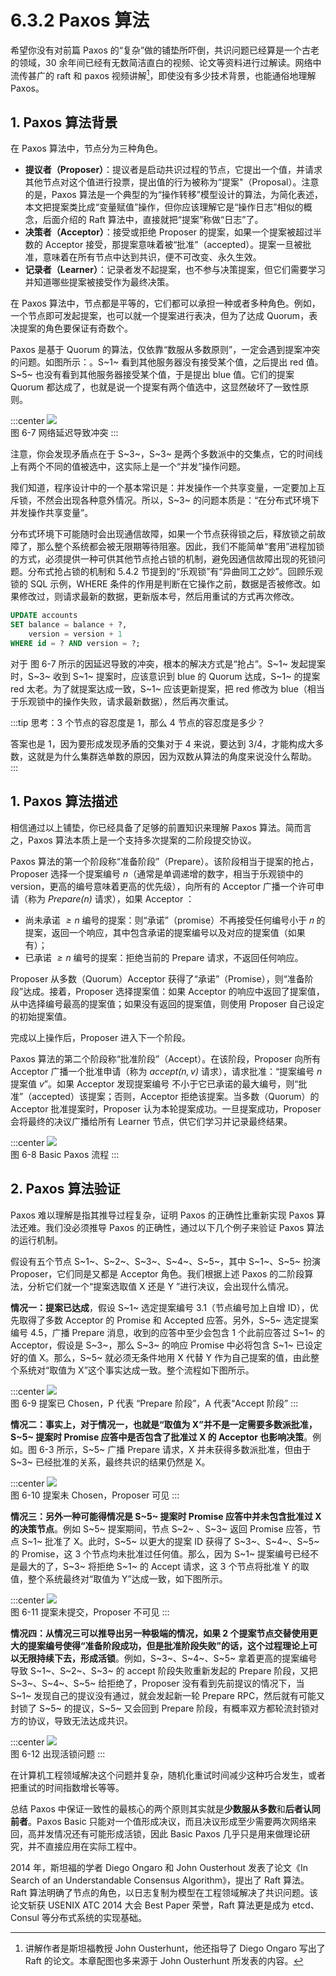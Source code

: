 # 6.3.2 Paxos 算法

希望你没有对前篇 Paxos 的“复杂”做的铺垫所吓倒，共识问题已经算是一个古老的领域，30 余年间已经有无数简洁直白的视频、论文等资料进行过解读。网络中流传甚广的 raft 和 paxos 视频讲解[^1]，即使没有多少技术背景，也能通俗地理解 Paxos。


## 1. Paxos 算法背景

在 Paxos 算法中，节点分为三种角色。

- **提议者（Proposer）**：提议者是启动共识过程的节点，它提出一个值，并请求其他节点对这个值进行投票，提出值的行为被称为“提案"（Proposal）。注意的是，Paxos 算法是一个典型的为“操作转移”模型设计的算法，为简化表述，本文把提案类比成“变量赋值”操作，但你应该理解它是“操作日志”相似的概念，后面介绍的 Raft 算法中，直接就把“提案”称做“日志”了。
- **决策者（Acceptor）**：接受或拒绝 Proposer 的提案，如果一个提案被超过半数的 Acceptor 接受，那提案意味着被“批准”（accepted）。提案一旦被批准，意味着在所有节点中达到共识，便不可改变、永久生效。
- **记录者（Learner）**：记录者发不起提案，也不参与决策提案，但它们需要学习并知道哪些提案被接受作为最终决策。

在 Paxos 算法中，节点都是平等的，它们都可以承担一种或者多种角色。例如，一个节点即可发起提案，也可以就一个提案进行表决，但为了达成 Quorum，表决提案的角色要保证有奇数个。

Paxos 是基于 Quorum 的算法，仅依靠“数服从多数原则”，一定会遇到提案冲突的问题。如图所示：。S~1~ 看到其他服务器没有接受某个值，之后提出 red 值。S~5~ 也没有看到其他服务器接受某个值，于是提出 blue 值。它们的提案 Quorum 都达成了，也就是说一个提案有两个值选中，这显然破坏了一致性原则。

:::center
  ![](../assets/paxos_2pc_choice.png) <br/>
  图 6-7 网络延迟导致冲突
:::

注意，你会发现矛盾点在于 S~3~，S~3~ 是两个多数派中的交集点，它的时间线上有两个不同的值被选中，这实际上是一个“并发”操作问题。

我们知道，程序设计中的一个基本常识是：并发操作一个共享变量，一定要加上互斥锁，不然会出现各种意外情况。所以，S~3~ 的问题本质是：“在分布式环境下并发操作共享变量”。

分布式环境下可能随时会出现通信故障，如果一个节点获得锁之后，释放锁之前故障了，那么整个系统都会被无限期等待阻塞。因此，我们不能简单“套用”进程加锁的方式，必须提供一种可供其他节点抢占锁的机制，避免因通信故障出现的死锁问题。分布式抢占锁的机制和 5.4.2 节提到的“乐观锁”有“异曲同工之妙”。回顾乐观锁的 SQL 示例，WHERE 条件的作用是判断在它操作之前，数据是否被修改。如果修改过，则请求最新的数据，更新版本号，然后用重试的方式再次修改。

```SQL
UPDATE accounts 
SET balance = balance + ?, 
    version = version + 1 
WHERE id = ? AND version = ?;
```

对于 图 6-7 所示的因延迟导致的冲突，根本的解决方式是“抢占”。S~1~ 发起提案时，S~3~ 收到 S~1~ 提案时，应该意识到 blue 的 Quorum 达成，S~1~ 的提案 red 太老。为了就提案达成一致，S~1~ 应该更新提案，把 red 修改为 blue（相当于乐观锁中的操作失败，请求最新数据），然后再次重试。

:::tip 思考：3 个节点的容忍度是 1，那么 4 节点的容忍度是多少？

答案也是 1，因为要形成发现矛盾的交集对于 4 来说，要达到 3/4，才能构成大多数，这就是为什么集群选单数的原因，因为双数从算法的角度来说没什么帮助。
:::


## 1. Paxos 算法描述

相信通过以上铺垫，你已经具备了足够的前置知识来理解 Paxos 算法。简而言之，Paxos 算法本质上是一个支持多次提案的二阶段提交协议。

Paxos 算法的第一个阶段称“准备阶段”（Prepare）。该阶段相当于提案的抢占，Proposer 选择一个提案编号 $\mathit{n}$（通常是单调递增的数字，相当于乐观锁中的 version，更高的编号意味着更高的优先级），向所有的 Acceptor 广播一个许可申请（称为 $\mathit{Prepare(n)}$ 请求），如果 Acceptor ：
- 尚未承诺 $\mathit{≥n}$ 编号的提案：则“承诺”（promise）不再接受任何编号小于 𝑛 的提案，返回一个响应，其中包含承诺的提案编号以及对应的提案值（如果有）；
- 已承诺 $\mathit{≥n}$ 编号的提案：拒绝当前的 Prepare 请求，不返回任何响应。

Proposer 从多数（Quorum）Acceptor 获得了“承诺”（Promise），则“准备阶段”达成。接着，Proposer 选择提案值：如果 Acceptor 的响应中返回了提案值，从中选择编号最高的提案值；如果没有返回的提案值，则使用 Proposer 自己设定的初始提案值。

完成以上操作后，Proposer 进入下一个阶段。

Paxos 算法的第二个阶段称“批准阶段”（Accept）。在该阶段，Proposer 向所有 Acceptor 广播一个批准申请（称为 $\mathit{accept(n, v)}$ 请求），请求批准：“提案编号 $\mathit{n}$ 提案值 $\mathit{v}$”。如果 Acceptor 发现提案编号 不小于它已承诺的最大编号，则“批准”（accepted）该提案；否则，Acceptor 拒绝该提案。当多数（Quorum）的 Acceptor 批准提案时，Proposer 认为本轮提案成功。一旦提案成功，Proposer 会将最终的决议广播给所有 Learner 节点，供它们学习并记录最终结果。

:::center
  ![](../assets/paxos.svg) <br/>
  图 6-8 Basic Paxos 流程
:::

## 2. Paxos 算法验证

Paxos 难以理解是指其推导过程复杂，证明 Paxos 的正确性比重新实现 Paxos 算法还难。我们没必须推导 Paxos 的正确性，通过以下几个例子来验证 Paxos 算法的运行机制。

假设有五个节点 S~1~、S~2~、S~3~、S~4~、S~5~，其中 S~1~、S~5~ 扮演 Proposer，它们同是又都是 Acceptor 角色。我们根据上述 Paxos 的二阶段算法，分析它们就一个“提案选取值 X 还是 Y ”进行决议，会出现什么情况。

**情况一：提案已达成**，假设 S~1~ 选定提案编号 3.1（节点编号加上自增 ID），优先取得了多数 Acceptor 的 Promise 和 Accepted 应答。另外，S~5~ 选定提案编号 4.5，广播 Prepare 消息，收到的应答中至少会包含 1 个此前应答过 S~1~ 的 Acceptor，假设是 S~3~，那么 S~3~ 的响应 Promise 中必将包含 S~1~ 已设定好的值 X。那么，S~5~ 就必须无条件地用 X 代替 Y 作为自己提案的值，由此整个系统对“取值为 X”这个事实达成一致。整个流程如下图所示。

:::center
  ![](../assets/paxos-p1.png) <br/>
  图 6-9 提案已 Chosen，P 代表 “Prepare 阶段”，A 代表“Accept 阶段”
:::

**情况二：事实上，对于情况一，也就是“取值为 X”并不是一定需要多数派批准，S~5~ 提案时 Promise 应答中是否包含了批准过 X 的 Acceptor 也影响决策**。例如。图 6-3 所示，S~5~ 广播 Prepare 请求，X 并未获得多数派批准，但由于 S~3~ 已经批准的关系，最终共识的结果仍然是 X。

:::center
  ![](../assets/paxos-p2.png) <br/>
  图 6-10 提案未 Chosen，Proposer 可见
:::

**情况三：另外一种可能得情况是 S~5~ 提案时 Promise 应答中并未包含批准过 X 的决策节点**。例如 S~5~ 提案期间，节点 S~2~ 、S~3~ 返回 Promise 应答，节点 S~1~ 批准了 X。此时，S~5~ 以更大的提案 ID 获得了 S~3~、S~4~、S~5~ 的 Promise，这 3 个节点均未批准过任何值。那么，因为 S~1~ 提案编号已经不是最大的了，S~3~ 将拒绝 S~1~ 的 Accept 请求，这 3 个节点将批准 Y 的取值，整个系统最终对“取值为 Y”达成一致，如下图所示。

:::center
  ![](../assets/paxos-p3.png) <br/>
  图 6-11 提案未提交，Proposer 不可见
:::

**情况四：从情况三可以推导出另一种极端的情况，如果 2 个提案节点交替使用更大的提案编号使得“准备阶段成功，但是批准阶段失败”的话，这个过程理论上可以无限持续下去，形成活锁**。例如，S~3~、S~4~、S~5~ 拿着更高的提案编号导致 S~1~、S~2~、S~3~ 的 accept 阶段失败重新发起的 Prepare 阶段，又把 S~3~、S~4~、S~5~ 给拒绝了，Proposer 没有看到先前提议的情况下，当 S~1~ 发现自己的提议没有通过，就会发起新一轮 Prepare RPC，然后就有可能又封锁了 S~5~ 的提议，S~5~ 又会回到 Prepare 阶段，有概率双方都轮流封锁对方的协议，导致无法达成共识。

:::center
  ![](../assets/paxos-p4.png) <br/>
  图 6-12 出现活锁问题
:::

在计算机工程领域解决这个问题并复杂，随机化重试时间减少这种巧合发生，或者把重试的时间指数增长等等。

总结 Paxos 中保证一致性的最核心的两个原则其实就是**少数服从多数**和**后者认同前者**。Paxos Basic 只能对一个值形成决议，而且决议形成至少需要两次网络来回，高并发情况还有可能形成活锁，因此 Basic Paxos 几乎只是用来做理论研究，并不直接应用在实际工程中。

2014 年，斯坦福的学者 Diego Ongaro 和 John Ousterhout 发表了论文《In Search of an Understandable Consensus Algorithm》，提出了 Raft 算法。Raft 算法明确了节点的角色，以日志复制为模型在工程领域解决了共识问题。该论文斩获 USENIX ATC 2014 大会 Best Paper 荣誉，Raft 算法更是成为 etcd、Consul 等分布式系统的实现基础。


[^1]: 讲解作者是斯坦福教授 John Ousterhunt，他还指导了 Diego Ongaro 写出了 Raft 的论文。本章配图也多来源于 John Ousterhunt 所发表的内容。
[^2]: 参见 https://lamport.azurewebsites.net/pubs/time-clocks.pdf
